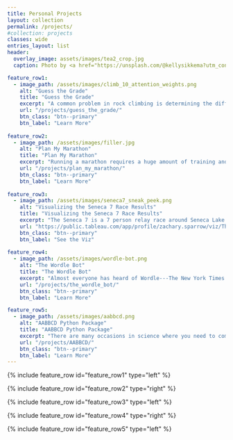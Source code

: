 ```yaml
---
title: Personal Projects
layout: collection
permalink: /projects/
#collection: projects
classes: wide
entries_layout: list
header: 
  overlay_image: assets/images/tea2_crop.jpg
  caption: Photo by <a href="https://unsplash.com/@kellysikkema?utm_content=creditCopyText&utm_medium=referral&utm_source=unsplash">Kelly Sikkema</a> on <a href="https://unsplash.com/photos/flat-lay-photo-of-coffee-mug-and-pencils-iH844EdBTkc?utm_content=creditCopyText&utm_medium=referral&utm_source=unsplash">Unsplash</a>

feature_row1: 
  - image_path: /assets/images/climb_10_attention_weights.png 
    alt: "Guess the Grade" 
    title: "Guess the Grade" 
    excerpt: "A common problem in rock climbing is determining the difficulty of a climb. This question is particularly relevant for climbs set on system boards, which are short training walls with a standardized set of hand/foot holds. Climbs on these boards are often set by members of the climbing community, who also (somewhat unreliably) determine the difficulty of the climb. That begs the question---can an AI be trained to estimate system board climb difficulty?" 
    url: "/projects/guess_the_grade/" 
    btn_class: "btn--primary" 
    btn_label: "Learn More" 
 
feature_row2: 
  - image_path: /assets/images/filler.jpg 
    alt: "Plan My Marathon" 
    title: "Plan My Marathon" 
    excerpt: "Running a marathon requires a huge amount of training and dedication. Committing to a training plan can be difficult, especially when life's other commitments get in the way. What should you do when you have to skip a scheduled run because of prior committments, or because the weather is awful? For the recreational runner without access to a coach, it's hard to determine how to best adjust your training plan. So, let the Plan My Marathon AI do it for you!" 
    url: "/projects/plan_my_marathon/" 
    btn_class: "btn--primary" 
    btn_label: "Learn More" 
 
feature_row3: 
  - image_path: /assets/images/seneca7_sneak_peek.png 
    alt: "Visualizing the Seneca 7 Race Results" 
    title: "Visualizing the Seneca 7 Race Results" 
    excerpt: "The Seneca 7 is a 7 person relay race around Seneca Lake covering a distance of (approximately) 77.7 miles. Each team member runs three legs throughout the day as the rest of the team leapfrogs their way up the course (hopefully ariving at the exchange point in time to switch runners). Using Tableau, I visualized the results of the past several years of this chaotic race." 
    url: "https://public.tableau.com/app/profile/zachary.sparrow/viz/TheSeneca7/TheSeneca7" 
    btn_class: "btn--primary" 
    btn_label: "See the Viz" 
 
feature_row4: 
  - image_path: /assets/images/wordle-bot.png 
    alt: "The Wordle Bot" 
    title: "The Wordle Bot" 
    excerpt: "Almost everyone has heard of Wordle---The New York Times' daily word guessing game. This web app flips the game on its head. Instead of guessing the hidden word yourself, you get to determine the hidden word. Watch as The Wordle Bot finds your hidden word in six tries or less (or your money back) using an information theory-based algorithm! As a bonus, this algorithm can be used to determine some of the best (and worst) first word guesses." 
    url: "/projects/the_wordle_bot/" 
    btn_class: "btn--primary" 
    btn_label: "Learn More"

feature_row5: 
  - image_path: /assets/images/aabbcd.png
    alt: "AABBCD Python Package" 
    title: "AABBCD Python Package" 
    excerpt: "There are many occasions in science where you need to compute numerical integrals involving the product of two compact distributions (*i.e.* distributions that decay rapidly from their center). This compactness imposes a natural sparsity; distributions that are far from each other don't interact, resulting in an integral that is effectively zero. This package (Axis-Aligned Bounding Boxes for Compact Distributions, AABBCD) provides utility functions for leveraging such sparsity for computational savings using algorithms I developed to compute the exact exchange interaction in large-scale systems." 
    url: "/projects/AABBCD/" 
    btn_class: "btn--primary" 
    btn_label: "Learn More"
---
```


{% include feature_row id="feature_row1" type="left" %}

{% include feature_row id="feature_row2" type="right" %}

{% include feature_row id="feature_row3" type="left" %}

{% include feature_row id="feature_row4" type="right" %}

{% include feature_row id="feature_row5" type="left" %}

